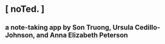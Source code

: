 # [ noTed. ]
## a note-taking app by Son Truong, Ursula Cedillo-Johnson, and Anna Elizabeth Peterson
